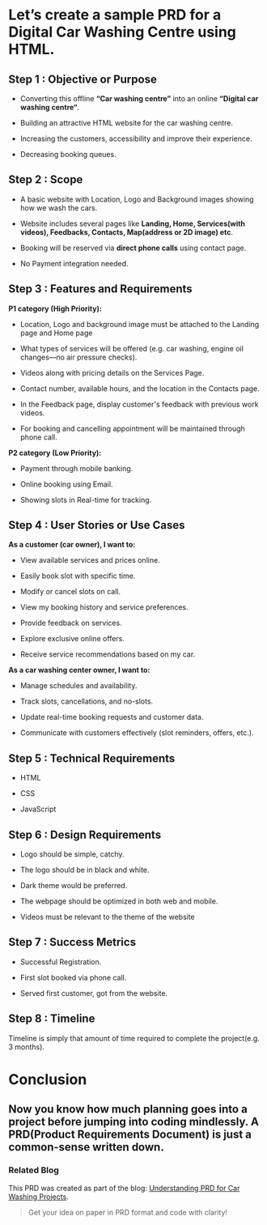 # Let’s create a sample PRD for a **Digital Car Washing Centre** using HTML.

## Step 1 : Objective or Purpose

* Converting this offline **“Car washing centre”** into an online **“Digital car washing centre“**.
    
* Building an attractive HTML website for the car washing centre.
    
* Increasing the customers, accessibility and improve their experience.
    
* Decreasing booking queues.
    

## Step 2 : Scope

* A basic website with Location, Logo and Background images showing how we wash the cars.
    
* Website includes several pages like **Landing, Home, Services(with videos), Feedbacks, Contacts, Map(address or 2D image) etc**.
    
* Booking will be reserved via **direct phone calls** using contact page.
    
* No Payment integration needed.
    

## Step 3 : Features and Requirements

**P1 category (High Priority):**

* Location, Logo and background image must be attached to the Landing page and Home page
    
* What types of services will be offered (e.g. car washing, engine oil changes—no air pressure checks).
    
* Videos along with pricing details on the Services Page.
    
* Contact number, available hours, and the location in the Contacts page.
    
* In the Feedback page, display customer's feedback with previous work videos.
    
* For booking and cancelling appointment will be maintained through phone call.
    

**P2 category (Low Priority):**

* Payment through mobile banking.
    
* Online booking using Email.
    
* Showing slots in Real-time for tracking.
    

## Step 4 : User Stories or Use Cases

**As a customer (car owner), I want to:**

* View available services and prices online.
    
* Easily book slot with specific time.
    
* Modify or cancel slots on call.
    
* View my booking history and service preferences.
    
* Provide feedback on services.
    
* Explore exclusive online offers.
    
* Receive service recommendations based on my car.
    

**As a car washing center owner, I want to:**

* Manage schedules and availability.
    
* Track slots, cancellations, and no-slots.
    
* Update real-time booking requests and customer data.
    
* Communicate with customers effectively (slot reminders, offers, etc.).

## Step 5 : Technical Requirements

* HTML
    
* CSS
    
* JavaScript

## Step 6 : Design Requirements

* Logo should be simple, catchy.
    
* The logo should be in black and white.
    
* Dark theme would be preferred.
    
* The webpage should be optimized in both web and mobile.
    
* Videos must be relevant to the theme of the website
    

## Step 7 : Success Metrics

* Successful Registration.
    
* First slot booked via phone call.
    
* Served first customer, got from the website.

## Step 8 : Timeline

Timeline is simply that amount of time required to complete the project(e.g. 3 months).

# Conclusion

Now you know how much planning goes into a project before jumping into coding mindlessly. A **PRD(Product Requirements Document)** is just a **common-sense** written down.
---
### Related Blog
This PRD was created as part of the blog: [Understanding PRD for Car Washing Projects]([https://web-dev-ex.hashnode.dev/prd-car-washing-product-requirements-document]).

> Get your idea on paper in PRD format and code with clarity!

